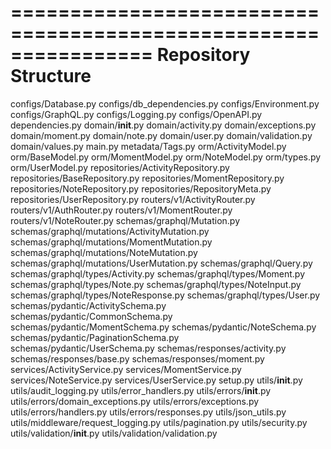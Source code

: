 ================================================================
Repository Structure
================================================================
configs/Database.py
configs/db_dependencies.py
configs/Environment.py
configs/GraphQL.py
configs/Logging.py
configs/OpenAPI.py
dependencies.py
domain/__init__.py
domain/activity.py
domain/exceptions.py
domain/moment.py
domain/note.py
domain/user.py
domain/validation.py
domain/values.py
main.py
metadata/Tags.py
orm/ActivityModel.py
orm/BaseModel.py
orm/MomentModel.py
orm/NoteModel.py
orm/types.py
orm/UserModel.py
repositories/ActivityRepository.py
repositories/BaseRepository.py
repositories/MomentRepository.py
repositories/NoteRepository.py
repositories/RepositoryMeta.py
repositories/UserRepository.py
routers/v1/ActivityRouter.py
routers/v1/AuthRouter.py
routers/v1/MomentRouter.py
routers/v1/NoteRouter.py
schemas/graphql/Mutation.py
schemas/graphql/mutations/ActivityMutation.py
schemas/graphql/mutations/MomentMutation.py
schemas/graphql/mutations/NoteMutation.py
schemas/graphql/mutations/UserMutation.py
schemas/graphql/Query.py
schemas/graphql/types/Activity.py
schemas/graphql/types/Moment.py
schemas/graphql/types/Note.py
schemas/graphql/types/NoteInput.py
schemas/graphql/types/NoteResponse.py
schemas/graphql/types/User.py
schemas/pydantic/ActivitySchema.py
schemas/pydantic/CommonSchema.py
schemas/pydantic/MomentSchema.py
schemas/pydantic/NoteSchema.py
schemas/pydantic/PaginationSchema.py
schemas/pydantic/UserSchema.py
schemas/responses/activity.py
schemas/responses/base.py
schemas/responses/moment.py
services/ActivityService.py
services/MomentService.py
services/NoteService.py
services/UserService.py
setup.py
utils/__init__.py
utils/audit_logging.py
utils/error_handlers.py
utils/errors/__init__.py
utils/errors/domain_exceptions.py
utils/errors/exceptions.py
utils/errors/handlers.py
utils/errors/responses.py
utils/json_utils.py
utils/middleware/request_logging.py
utils/pagination.py
utils/security.py
utils/validation/__init__.py
utils/validation/validation.py